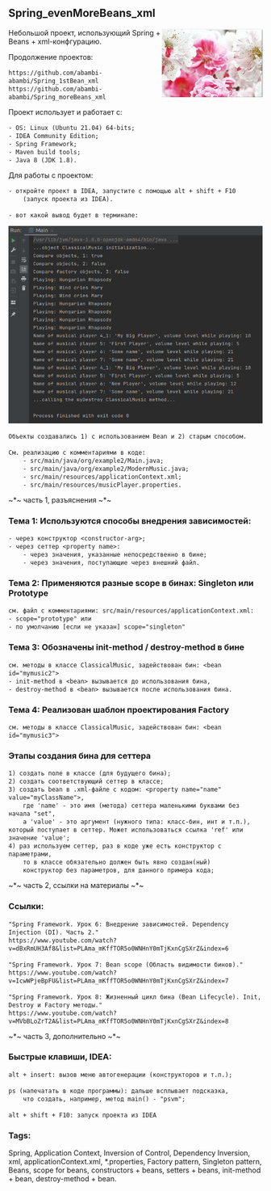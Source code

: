 ## Spring_evenMoreBeans_xml
<html><img src = "./docs/spring_2.png" width = "200px" align = "right"></html>

Небольшой проект, использующий Spring + Beans + xml-конфгурацию.

Продолжение проектов:

	https://github.com/abambi-abambi/Spring_1stBean_xml
	https://github.com/abambi-abambi/Spring_moreBeans_xml

Проект использует и работает с:

	- OS: Linux (Ubuntu 21.04) 64-bits;
	- IDEA Community Edition;
	- Spring Framework;
	- Maven build tools;
	- Java 8 (JDK 1.8).

Для работы с проектом:

	- откройте проект в IDEA, запустите с помощью alt + shift + F10
		(запуск проекта из IDEA).

	- вот какой вывод будет в терминале:

<html><img src = "./docs/result_2.png"></html>

	Объекты создавались 1) с использованием Bean и 2) старым способом.

	См. реализацию с комментариями в коде:
		- src/main/java/org/example2/Main.java;
		- src/main/java/org/example2/ModernMusic.java;
		- src/main/resources/applicationContext.xml;
		- src/main/resources/musicPlayer.properties.
		
~*~ часть 1, разъяснения ~*~

### Тема 1: Используются способы внедрения зависимостей:

	- через конструктор <constructor-arg>;
	- через сеттер <property name>:
		- через значения, указанные непосредственно в бине;
		- через значения, поступающие через внешний файл.

### Тема 2: Применяются разные scope в бинах: Singleton или Prototype

	см. файл с комментариями: src/main/resources/applicationContext.xml:
	- scope="prototype" или
	- по умолчанию [если не указан] scope="singleton"

### Тема 3: Обозначены init-method / destroy-method в бине

	см. методы в классе ClassicalMusic, задействован бин: <bean id="mymusic2">
	- init-method в <bean> вызывается до использования бина,
	- destroy-method в <bean> вызывается после использования бина.

### Тема 4: Реализован шаблон проектирования Factory

	см. методы в классе ClassicalMusic, задействован бин: <bean id="mymusic3">

### Этапы создания бина для сеттера

	1) создать поле в классе (для будущего бина);
	2) создать соответствующий сеттер в классе;
	3) создать bean в .xml-файле с кодом: <property name="name" value="myClassName">,
		где 'name' - это имя (метода) сеттера маленькими буквами без начала "set",
		а 'value' - это аргумент (нужного типа: класс-бин, инт и т.п.), который поступает в сеттер. Может использоваться ссылка 'ref' или значение 'value';
	4) раз используем сеттер, раз в коде уже есть конструктор с параметрами,
		то в классе обязательно должен быть явно создан(ный)
		конструктор без параметров, для данного примера кода;

~*~ часть 2, ссылки на материалы ~*~

### Ссылки:

	"Spring Framework. Урок 6: Внедрение зависимостей. Dependency Injection (DI). Часть 2."
	https://www.youtube.com/watch?v=dBxRmUH3Af8&list=PLAma_mKffTOR5o0WNHnY0mTjKxnCgSXrZ&index=6

	"Spring Framework. Урок 7: Bean scope (Область видимости бинов)."
	https://www.youtube.com/watch?v=IcwWPjeBpFU&list=PLAma_mKffTOR5o0WNHnY0mTjKxnCgSXrZ&index=7

	"Spring Framework. Урок 8: Жизненный цикл бина (Bean Lifecycle). Init, Destroy и Factory методы."
	https://www.youtube.com/watch?v=MVbBLoZrT2A&list=PLAma_mKffTOR5o0WNHnY0mTjKxnCgSXrZ&index=8

~*~ часть 3, дополнительно ~*~

### Быстрые клавиши, IDEA:

	alt + insert: вызов меню автогенерации (конструкторов и т.п.);

	ps (напечатать в коде программы): дальше всплывает подсказка,
		что создать, например, метод main() - "psvm";

	alt + shift + F10: запуск проекта из IDEA

### Tags:
Spring, Application Context, Inversion of Control, Dependency Inversion, xml, applicationContext.xml, *.properties, Factory pattern, Singleton pattern, Beans, scope for beans, constructors + beans, setters + beans, init-method + bean, destroy-method + bean.
